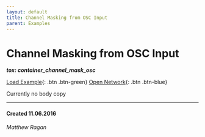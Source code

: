 ```yaml
---
layout: default
title: Channel Masking from OSC Input
parent: Examples
---
```


# Channel Masking from OSC Input
***tox: container_channel_mask_osc***  

[Load Example](?remoteTox=https://github.com/raganmd/touchdesigner-community-examples-code/raw/main/tox/container_channel_mask_via_osc.tox){: .btn .btn-green} [Open Network](?openNetwork=True){: .btn .btn-blue}

Currently no body copy

---
#### Created 11.06.2016
*Matthew Ragan*